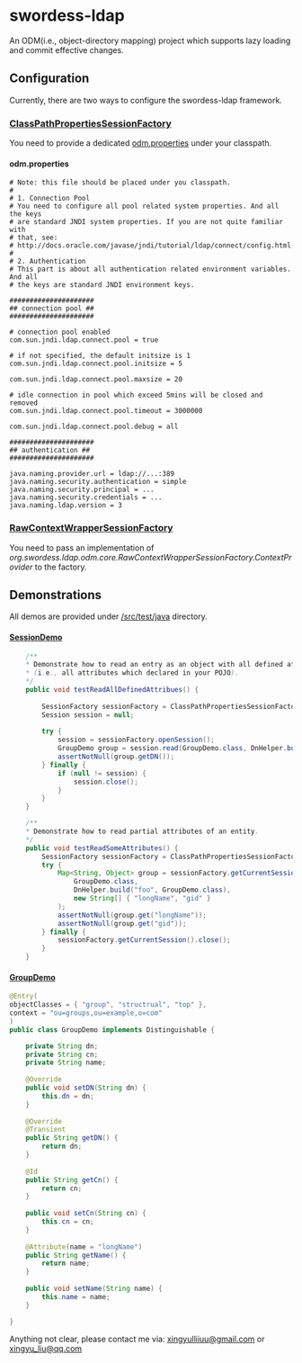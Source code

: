 swordess-ldap
=============

An ODM(i.e., object-directory mapping) project which supports lazy loading and commit effective changes.

Configuration
---------
Currently, there are two ways to configure the swordess-ldap framework.  
### [ClassPathPropertiesSessionFactory](https://github.com/xingyuli/swordess-ldap/blob/master/src/main/java/org/swordess/ldap/odm/core/ClassPathPropertiesSessionFactory.java)
You need to provide a dedicated [odm.properties](https://github.com/xingyuli/swordess-ldap/blob/master/src/test/java/odm.properties) under your classpath.

#### odm.properties
```
# Note: this file should be placed under you classpath.
#
# 1. Connection Pool
# You need to configure all pool related system properties. And all the keys
# are standard JNDI system properties. If you are not quite familiar with
# that, see:
# http://docs.oracle.com/javase/jndi/tutorial/ldap/connect/config.html
#
# 2. Authentication
# This part is about all authentication related environment variables. And all
# the keys are standard JNDI environment keys.

#####################
## connection pool ##
#####################

# connection pool enabled
com.sun.jndi.ldap.connect.pool = true

# if not specified, the default initsize is 1
com.sun.jndi.ldap.connect.pool.initsize = 5

com.sun.jndi.ldap.connect.pool.maxsize = 20

# idle connection in pool which exceed 5mins will be closed and removed
com.sun.jndi.ldap.connect.pool.timeout = 3000000

com.sun.jndi.ldap.connect.pool.debug = all

#####################
## authentication ##
#####################

java.naming.provider.url = ldap://...:389
java.naming.security.authentication = simple
java.naming.security.principal = ...
java.naming.security.credentials = ...
java.naming.ldap.version = 3
```

### [RawContextWrapperSessionFactory](https://github.com/xingyuli/swordess-ldap/blob/master/src/main/java/org/swordess/ldap/odm/core/RawContextWrapperSessionFactory.java)
You need to pass an implementation of *org.swordess.ldap.odm.core.RawContextWrapperSessionFactory.ContextProvider* to the factory.

Demonstrations
--------------
All demos are provided under [/src/test/java](https://github.com/xingyuli/swordess-ldap/tree/master/src/test/java) directory.

#### [SessionDemo](https://github.com/xingyuli/swordess-ldap/blob/master/src/test/java/SessionDemo.java)
```java
    /**
    * Demonstrate how to read an entry as an object with all defined attributes
    * (i.e., all attributes which declared in your POJO).
    */
    public void testReadAllDefinedAttribues() {
    
        SessionFactory sessionFactory = ClassPathPropertiesSessionFactory.getInstance();
        Session session = null;
        
        try {
            session = sessionFactory.openSession();
            GroupDemo group = session.read(GroupDemo.class, DnHelper.build("foo", GroupDemo.class));
            assertNotNull(group.getDN());
        } finally {
            if (null != session) {
                session.close();
            }
        }
    }

    /**
    * Demonstrate how to read partial attributes of an entity.
    */
    public void testReadSomeAttributes() {
        SessionFactory sessionFactory = ClassPathPropertiesSessionFactory.getInstance();
        try {
            Map<String, Object> group = sessionFactory.getCurrentSession().read(
                GroupDemo.class,
                DnHelper.build("foo", GroupDemo.class),
                new String[] { "longName", "gid" }
            );
            assertNotNull(group.get("longName"));
            assertNotNull(group.get("gid"));
        } finally {
            sessionFactory.getCurrentSession().close();
        }
    }
```

#### [GroupDemo](https://github.com/xingyuli/swordess-ldap/blob/master/src/test/java/GroupDemo.java)
```java
@Entry(
objectClasses = { "group", "structrual", "top" },
context = "ou=groups,ou=example,o=com"
)
public class GroupDemo implements Distinguishable {

    private String dn;
    private String cn;
    private String name;
    
    @Override
    public void setDN(String dn) {
        this.dn = dn;
    }
    
    @Override
    @Transient
    public String getDN() {
        return dn;
    }
    
    @Id
    public String getCn() {
        return cn;
    }
    
    public void setCn(String cn) {
        this.cn = cn;
    }
    
    @Attribute(name = "longName")
    public String getName() {
        return name;
    }
    
    public void setName(String name) {
        this.name = name;
    }

}
```

Anything not clear, please contact me via:
xingyulliiuu@gmail.com or xingyu_liu@qq.com
